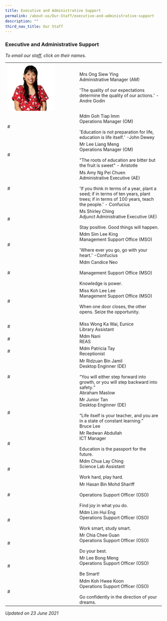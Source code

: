 ```yaml
---
title: Executive and Administrative Support
permalink: /about-us/Our-Staff/executive-and-administrative-support
description: ""
third_nav_title: Our Staff
---
```

### Executive and Administrative Support

*To email our staff, click on their names.*


|  	|  	|
|---	|---	|
| <img src="/images/nft1.png" style="width:70%">  	| Mrs Ong Siew Ying<br>Administrative Manager (AM)<br><br>'The quality of our expectations determine the quality of our actions.' - Andre Godin 	|
| # 	| Mdm Goh Tiap Imm<br>Operations Manager (OM)<br><br>'Education is not preparation for life, education is life itself.' -John Dewey 	|
| # 	| Mr Lee Liang Meng<br>Operations Manager  (OM)<br><br>"The roots of education are bitter but the fruit is sweet" - Aristotle 	|
| # 	| Ms Amy Ng Pei Chuen<br>Administrative Executive (AE)<br><br>'If you think in terms of a year, plant a seed; if in terms of ten years, plant trees; if in terms of 100 years, teach the people.' - Confucius 	|
| # 	| Ms Shirley Ching<br>Adjunct Administrative Executive (AE)<br><br>Stay positive. Good things will happen. 	|
| # 	| Mdm Sim Lee King<br>Management Support Office (MSO)<br><br>'Where ever you go, go with your heart.' -Confucius 	|
| # 	| Mdm Candice Neo<br><br>Management Support Office (MSO)<br><br>Knowledge is power. 	|
| # 	| Miss Koh Lee Lee<br>Management Support Office (MSO)<br><br>When one door closes, the other opens. Seize the opportunity. 	|
| <br># 	| <br>Miss Wong Ka Wai, Eunice<br>Library Assistant<br> 	|
| # 	| Mdm Nani<br>REAS 	|
| # 	| Mdm Patricia Tay<br>Receptionist 	|
| # 	| Mr Ridzuan Bin Jamil<br>Desktop Enginner (DE)<br><br>“You will either step forward into growth, or you will step backward into safety.”<br>Abraham Maslow 	|
| # 	| Mr Junior Tan<br>Desktop Enginner (DE)<br><br>“Life itself is your teacher, and you are in a state of constant learning.”<br>Bruce Lee<br> 	|
| # 	| Mr Redwan Abdullah<br>ICT Manager<br><br>Education is the passport for the future. 	|
| # 	| Mdm Chua Lay Ching<br>Science Lab Assistant<br><br>Work hard, play hard. 	|
| # 	| Mr Hasan Bin Mohd Shariff<br><br>Operations Support Officer (OSO)<br><br>Find joy in what you do. 	|
| # 	| Mdm Lim Hui Eng<br>Operations Support Officer (OSO)<br><br>Work smart, study smart. 	|
| # 	| Mr Chia Chee Guan<br>Operations Support Officer (OSO)<br><br>Do your best. 	|
| # 	| Mr Lee Bong Meng<br>Operations Support Officer (OSO)<br><br>Be Smart! 	|
| # 	| Mdm Koh Hwee Koon<br>Operations Support Officer (OSO)<br><br>Go confidently in the direction of your dreams. 	|


*Updated on 23 June 2021*